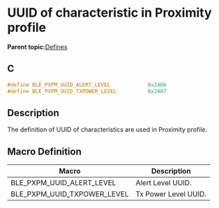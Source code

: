# UUID of characteristic in Proximity profile

**Parent topic:**[Defines](GUID-74909A65-9CD1-4E9F-B47A-087C63EE0543.md)

## C

```c
#define BLE_PXPM_UUID_ALERT_LEVEL            0x2A06
#define BLE_PXPM_UUID_TXPOWER_LEVEL          0x2A07
```

## Description

The definition of UUID of characteristics are used in Proximity profile.

## Macro Definition

|Macro|Description|
|-----|-----------|
|BLE\_PXPM\_UUID\_ALERT\_LEVEL|Alert Level UUID.|
|BLE\_PXPM\_UUID\_TXPOWER\_LEVEL|Tx Power Level UUID.|

